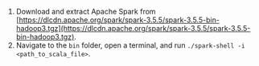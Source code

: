 1. Download and extract Apache Spark from [https://dlcdn.apache.org/spark/spark-3.5.5/spark-3.5.5-bin-hadoop3.tgz](https://dlcdn.apache.org/spark/spark-3.5.5/spark-3.5.5-bin-hadoop3.tgz).
2. Navigate to the `bin` folder, open a terminal, and run `./spark-shell -i <path_to_scala_file>`.